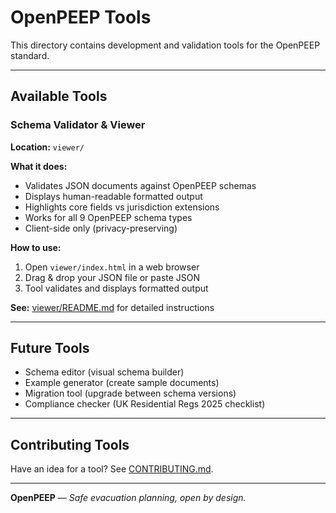 # OpenPEEP Tools

This directory contains development and validation tools for the OpenPEEP standard.

---

## Available Tools

### Schema Validator & Viewer

**Location:** `viewer/`

**What it does:**
- Validates JSON documents against OpenPEEP schemas
- Displays human-readable formatted output
- Highlights core fields vs jurisdiction extensions
- Works for all 9 OpenPEEP schema types
- Client-side only (privacy-preserving)

**How to use:**
1. Open `viewer/index.html` in a web browser
2. Drag & drop your JSON file or paste JSON
3. Tool validates and displays formatted output

**See:** [viewer/README.md](viewer/README.md) for detailed instructions

---

## Future Tools

- Schema editor (visual schema builder)
- Example generator (create sample documents)
- Migration tool (upgrade between schema versions)
- Compliance checker (UK Residential Regs 2025 checklist)

---

## Contributing Tools

Have an idea for a tool? See [CONTRIBUTING.md](../CONTRIBUTING.md).

---

**OpenPEEP** — *Safe evacuation planning, open by design.*

